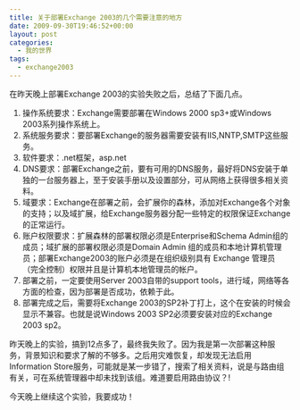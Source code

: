 ```yaml
---
title: 关于部署Exchange 2003的几个需要注意的地方
date: 2009-09-30T19:46:52+00:00
layout: post
categories:
  - 我的世界
tags:
  - exchange2003
---
```

在昨天晚上部署Exchange 2003的实验失败之后，总结了下面几点。

1. 操作系统要求：Exchange需要部署在Windows 2000 sp3+或Windows 2003系列操作系统上。
2. 系统服务要求：要部署Exchange的服务器需要安装有IIS,NNTP,SMTP这些服务。
3. 软件要求：.net框架，asp.net
4. DNS要求：部署Exchange之前，要有可用的DNS服务，最好将DNS安装于单独的一台服务器上，至于安装手册以及设置部分，可从网络上获得很多相关资料。
5. 域要求：Exchange在部署之前，会扩展你的森林，添加对Exchange各个对象的支持；以及域扩展，给Exchange服务器分配一些特定的权限保证Exchange的正常运行。
6. 账户权限要求：扩展森林的部署权限必须是Enterprise和Schema Admin组的成员；域扩展的部署权限必须是Domain Admin 组的成员和本地计算机管理员；部署Exchange2003的账户必须是在组织级别具有 Exchange 管理员（完全控制）权限并且是计算机本地管理员的帐户。
7. 部署之前，一定要使用Server 2003自带的support tools，进行域，网络等各方面的检查，因为部署是否成功，依赖于此。
8. 部署完成之后，需要将Exchange 2003的SP2补丁打上，这个在安装的时候会显示不兼容。也就是说Windows 2003 SP2必须要安装对应的Exchange 2003 sp2。
<!--more-->
昨天晚上的实验，搞到12点多了，最终我失败了。因为我是第一次部署这种服务，背景知识和要求了解的不够多。之后用灾难恢复，却发现无法启用Information Store服务，可能就是某一步错了，搜索了相关资料，说是与路由组有关，可在系统管理器中却未找到该组。难道要启用路由协议？!

今天晚上继续这个实验，我要成功！